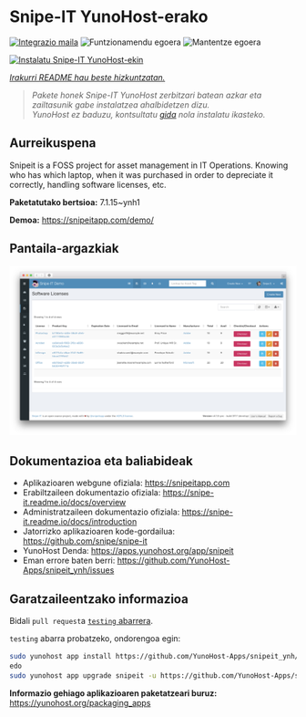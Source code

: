 <!--
Ohart ongi: README hau automatikoki sortu da <https://github.com/YunoHost/apps/tree/master/tools/readme_generator>ri esker
EZ editatu eskuz.
-->

# Snipe-IT YunoHost-erako

[![Integrazio maila](https://apps.yunohost.org/badge/integration/snipeit)](https://ci-apps.yunohost.org/ci/apps/snipeit/)
![Funtzionamendu egoera](https://apps.yunohost.org/badge/state/snipeit)
![Mantentze egoera](https://apps.yunohost.org/badge/maintained/snipeit)

[![Instalatu Snipe-IT YunoHost-ekin](https://install-app.yunohost.org/install-with-yunohost.svg)](https://install-app.yunohost.org/?app=snipeit)

*[Irakurri README hau beste hizkuntzatan.](./ALL_README.md)*

> *Pakete honek Snipe-IT YunoHost zerbitzari batean azkar eta zailtasunik gabe instalatzea ahalbidetzen dizu.*  
> *YunoHost ez baduzu, kontsultatu [gida](https://yunohost.org/install) nola instalatu ikasteko.*

## Aurreikuspena

Snipeit is a FOSS project for asset management in IT Operations. Knowing who has which laptop, when it was purchased in order to depreciate it correctly, handling software licenses, etc.

**Paketatutako bertsioa:** 7.1.15~ynh1

**Demoa:** <https://snipeitapp.com/demo/>

## Pantaila-argazkiak

![Snipe-IT(r)en pantaila-argazkia](./doc/screenshots/screenshot.png)

## Dokumentazioa eta baliabideak

- Aplikazioaren webgune ofiziala: <https://snipeitapp.com>
- Erabiltzaileen dokumentazio ofiziala: <https://snipe-it.readme.io/docs/overview>
- Administratzaileen dokumentazio ofiziala: <https://snipe-it.readme.io/docs/introduction>
- Jatorrizko aplikazioaren kode-gordailua: <https://github.com/snipe/snipe-it>
- YunoHost Denda: <https://apps.yunohost.org/app/snipeit>
- Eman errore baten berri: <https://github.com/YunoHost-Apps/snipeit_ynh/issues>

## Garatzaileentzako informazioa

Bidali `pull request`a [`testing` abarrera](https://github.com/YunoHost-Apps/snipeit_ynh/tree/testing).

`testing` abarra probatzeko, ondorengoa egin:

```bash
sudo yunohost app install https://github.com/YunoHost-Apps/snipeit_ynh/tree/testing --debug
edo
sudo yunohost app upgrade snipeit -u https://github.com/YunoHost-Apps/snipeit_ynh/tree/testing --debug
```

**Informazio gehiago aplikazioaren paketatzeari buruz:** <https://yunohost.org/packaging_apps>
